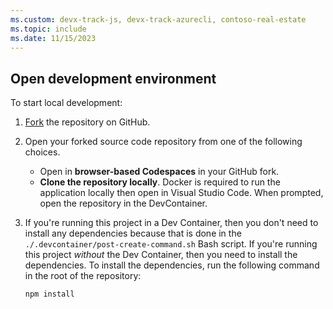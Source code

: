 ```yaml
---
ms.custom: devx-track-js, devx-track-azurecli, contoso-real-estate
ms.topic: include
ms.date: 11/15/2023
---
```


## Open development environment

To start local development:

1. [Fork](https://github.com/Azure-Samples/contoso-real-estate/fork) the repository on GitHub. 
1. Open your forked source code repository from one of the following choices.
    * Open in **browser-based Codespaces** in your GitHub fork.
    * **Clone the repository locally**. Docker is required to run the application locally then open in Visual Studio Code. When prompted, open the repository in the DevContainer. 

1. If you're running this project in a Dev Container, then you don't need to install any dependencies because that is done in the `./.devcontainer/post-create-command.sh` Bash script. If you're running this project _without_ the Dev Container, then you need to install the dependencies. To install the dependencies, run the following command in the root of the repository:

    ```bash
    npm install
    ``````
